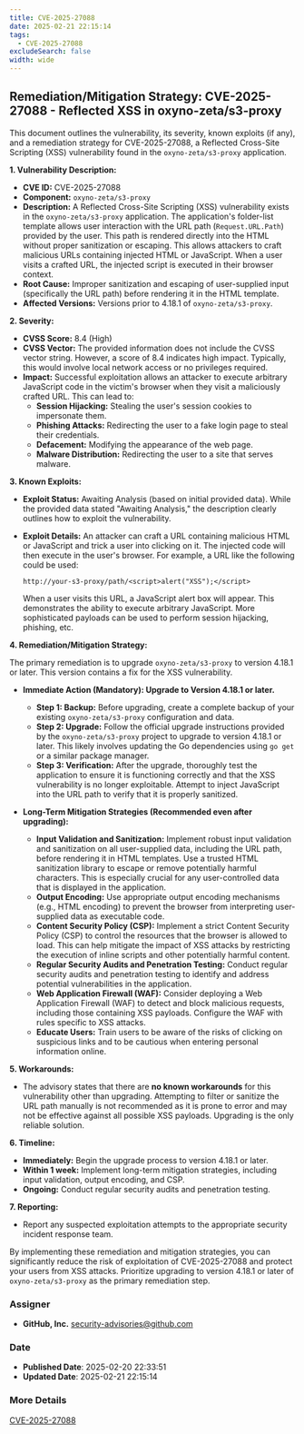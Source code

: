 ```yaml
---
title: CVE-2025-27088
date: 2025-02-21 22:15:14
tags:
  - CVE-2025-27088
excludeSearch: false
width: wide
---
```


## Remediation/Mitigation Strategy: CVE-2025-27088 - Reflected XSS in oxyno-zeta/s3-proxy

This document outlines the vulnerability, its severity, known exploits (if any), and a remediation strategy for CVE-2025-27088, a Reflected Cross-Site Scripting (XSS) vulnerability found in the `oxyno-zeta/s3-proxy` application.

**1. Vulnerability Description:**

*   **CVE ID:** CVE-2025-27088
*   **Component:** `oxyno-zeta/s3-proxy`
*   **Description:** A Reflected Cross-Site Scripting (XSS) vulnerability exists in the `oxyno-zeta/s3-proxy` application.  The application's folder-list template allows user interaction with the URL path (`Request.URL.Path`) provided by the user.  This path is rendered directly into the HTML without proper sanitization or escaping.  This allows attackers to craft malicious URLs containing injected HTML or JavaScript.  When a user visits a crafted URL, the injected script is executed in their browser context.
*   **Root Cause:** Improper sanitization and escaping of user-supplied input (specifically the URL path) before rendering it in the HTML template.
*   **Affected Versions:** Versions prior to 4.18.1 of `oxyno-zeta/s3-proxy`.

**2. Severity:**

*   **CVSS Score:** 8.4 (High)
*   **CVSS Vector:** The provided information does not include the CVSS vector string.  However, a score of 8.4 indicates high impact.  Typically, this would involve local network access or no privileges required.
*   **Impact:**  Successful exploitation allows an attacker to execute arbitrary JavaScript code in the victim's browser when they visit a maliciously crafted URL.  This can lead to:
    *   **Session Hijacking:** Stealing the user's session cookies to impersonate them.
    *   **Phishing Attacks:**  Redirecting the user to a fake login page to steal their credentials.
    *   **Defacement:**  Modifying the appearance of the web page.
    *   **Malware Distribution:**  Redirecting the user to a site that serves malware.

**3. Known Exploits:**

*   **Exploit Status:** Awaiting Analysis (based on initial provided data). While the provided data stated "Awaiting Analysis," the description clearly outlines how to exploit the vulnerability.
*   **Exploit Details:** An attacker can craft a URL containing malicious HTML or JavaScript and trick a user into clicking on it. The injected code will then execute in the user's browser.  For example, a URL like the following could be used:

        http://your-s3-proxy/path/<script>alert("XSS");</script>
    
    When a user visits this URL, a JavaScript alert box will appear. This demonstrates the ability to execute arbitrary JavaScript.  More sophisticated payloads can be used to perform session hijacking, phishing, etc.

**4. Remediation/Mitigation Strategy:**

The primary remediation is to upgrade `oxyno-zeta/s3-proxy` to version 4.18.1 or later.  This version contains a fix for the XSS vulnerability.

*   **Immediate Action (Mandatory): Upgrade to Version 4.18.1 or later.**
    *   **Step 1: Backup:** Before upgrading, create a complete backup of your existing `oxyno-zeta/s3-proxy` configuration and data.
    *   **Step 2: Upgrade:**  Follow the official upgrade instructions provided by the `oxyno-zeta/s3-proxy` project to upgrade to version 4.18.1 or later.  This likely involves updating the Go dependencies using `go get` or a similar package manager.
    *   **Step 3: Verification:** After the upgrade, thoroughly test the application to ensure it is functioning correctly and that the XSS vulnerability is no longer exploitable.  Attempt to inject JavaScript into the URL path to verify that it is properly sanitized.

*   **Long-Term Mitigation Strategies (Recommended even after upgrading):**

    *   **Input Validation and Sanitization:**  Implement robust input validation and sanitization on all user-supplied data, including the URL path, before rendering it in HTML templates.  Use a trusted HTML sanitization library to escape or remove potentially harmful characters.  This is especially crucial for any user-controlled data that is displayed in the application.
    *   **Output Encoding:** Use appropriate output encoding mechanisms (e.g., HTML encoding) to prevent the browser from interpreting user-supplied data as executable code.
    *   **Content Security Policy (CSP):** Implement a strict Content Security Policy (CSP) to control the resources that the browser is allowed to load. This can help mitigate the impact of XSS attacks by restricting the execution of inline scripts and other potentially harmful content.
    *   **Regular Security Audits and Penetration Testing:** Conduct regular security audits and penetration testing to identify and address potential vulnerabilities in the application.
    *   **Web Application Firewall (WAF):** Consider deploying a Web Application Firewall (WAF) to detect and block malicious requests, including those containing XSS payloads.  Configure the WAF with rules specific to XSS attacks.
    *   **Educate Users:** Train users to be aware of the risks of clicking on suspicious links and to be cautious when entering personal information online.

**5. Workarounds:**

*   The advisory states that there are **no known workarounds** for this vulnerability other than upgrading.  Attempting to filter or sanitize the URL path manually is not recommended as it is prone to error and may not be effective against all possible XSS payloads.  Upgrading is the only reliable solution.

**6. Timeline:**

*   **Immediately:** Begin the upgrade process to version 4.18.1 or later.
*   **Within 1 week:** Implement long-term mitigation strategies, including input validation, output encoding, and CSP.
*   **Ongoing:** Conduct regular security audits and penetration testing.

**7. Reporting:**

*   Report any suspected exploitation attempts to the appropriate security incident response team.

By implementing these remediation and mitigation strategies, you can significantly reduce the risk of exploitation of CVE-2025-27088 and protect your users from XSS attacks.  Prioritize upgrading to version 4.18.1 or later of `oxyno-zeta/s3-proxy` as the primary remediation step.

### Assigner
- **GitHub, Inc.** <security-advisories@github.com>

### Date
- **Published Date**: 2025-02-20 22:33:51
- **Updated Date**: 2025-02-21 22:15:14

### More Details
[CVE-2025-27088](https://www.cvedetails.com/cve/CVE-2025-27088)